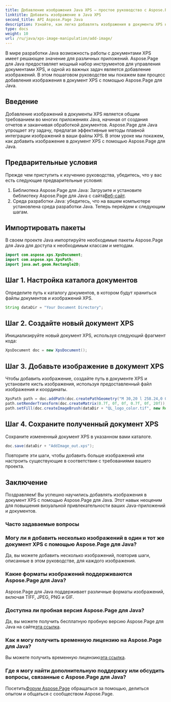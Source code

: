 ```yaml
---
title: Добавление изображения Java XPS — простое руководство с Aspose.Page
linktitle: Добавить изображение в Java XPS
second_title: API Aspose.Page Java
description: Узнайте, как легко добавлять изображения в документы XPS на Java с помощью Aspose.Page. Повысьте качество обработки документов с помощью этого пошагового руководства.
type: docs
weight: 10
url: /ru/java/xps-image-manipulation/add-image/
---
```

В мире разработки Java возможность работы с документами XPS имеет решающее значение для различных приложений. Aspose.Page для Java предоставляет мощный набор инструментов для управления документами XPS, и одной из важных задач является добавление изображений. В этом пошаговом руководстве мы покажем вам процесс добавления изображения в документ XPS с помощью Aspose.Page для Java.
## Введение
Добавление изображений в документы XPS является общим требованием во многих приложениях Java, начиная от создания отчетов и заканчивая обработкой документов. Aspose.Page для Java упрощает эту задачу, предлагая эффективные методы плавной интеграции изображений в ваши файлы XPS. В этом уроке мы покажем, как добавить изображение в документ XPS с помощью Aspose.Page для Java.
## Предварительные условия
Прежде чем приступить к изучению руководства, убедитесь, что у вас есть следующие предварительные условия:
1.  Библиотека Aspose.Page для Java: Загрузите и установите библиотеку Aspose.Page для Java с сайта[Веб-сайт](https://releases.aspose.com/page/java/).
2. Среда разработки Java: убедитесь, что на вашем компьютере установлена среда разработки Java.
Теперь перейдем к следующим шагам.
## Импортировать пакеты
В своем проекте Java импортируйте необходимые пакеты Aspose.Page для Java для доступа к необходимым классам и методам.
```java
import com.aspose.xps.XpsDocument;
import com.aspose.xps.XpsPath;
import java.awt.geom.Rectangle2D;
```
## Шаг 1. Настройка каталога документов
Определите путь к каталогу документов, в котором будут храниться файлы документов и изображений XPS.
```java
String dataDir = "Your Document Directory";
```
## Шаг 2. Создайте новый документ XPS
Инициализируйте новый документ XPS, используя следующий фрагмент кода:
```java
XpsDocument doc = new XpsDocument();
```
## Шаг 3. Добавьте изображение в документ XPS
Чтобы добавить изображение, создайте путь в документе XPS и установите кисть изображения, используя предоставленный файл изображения и координаты.
```java
XpsPath path = doc.addPath(doc.createPathGeometry("M 30,20 l 258.24,0 0,56.64 -258.24,0 Z"));
path.setRenderTransform(doc.createMatrix(0.7f, 0f, 0f, 0.7f, 0f, 20f));
path.setFill(doc.createImageBrush(dataDir + "QL_logo_color.tif", new Rectangle2D.Double(0f, 0f, 258.24f, 56.64f), new Rectangle2D.Double(50f, 20f, 193.68f, 42.48f)));
```
## Шаг 4. Сохраните полученный документ XPS
Сохраните измененный документ XPS в указанном вами каталоге.
```java
doc.save(dataDir + "AddImage_out.xps");
```
Повторите эти шаги, чтобы добавить больше изображений или настроить существующие в соответствии с требованиями вашего проекта.
## Заключение
Поздравляем! Вы успешно научились добавлять изображения в документ XPS с помощью Aspose.Page для Java. Этот навык неоценим для повышения визуальной привлекательности ваших Java-приложений и документов.
### Часто задаваемые вопросы
### Могу ли я добавить несколько изображений в один и тот же документ XPS с помощью Aspose.Page для Java?
Да, вы можете добавить несколько изображений, повторив шаги, описанные в этом руководстве, для каждого изображения.
### Какие форматы изображений поддерживаются Aspose.Page для Java?
Aspose.Page для Java поддерживает различные форматы изображений, включая TIFF, JPEG, PNG и GIF.
### Доступна ли пробная версия Aspose.Page для Java?
 Да, вы можете получить бесплатную пробную версию Aspose.Page для Java на сайте[эта ссылка](https://releases.aspose.com/).
### Как я могу получить временную лицензию на Aspose.Page для Java?
 Вы можете получить временную лицензию[эта ссылка](https://purchase.aspose.com/temporary-license/).
### Где я могу найти дополнительную поддержку или обсудить вопросы, связанные с Aspose.Page для Java?
 Посетить[Форум Aspose.Page](https://forum.aspose.com/c/page/39) обращаться за помощью, делиться опытом и общаться с сообществом Aspose.Page.